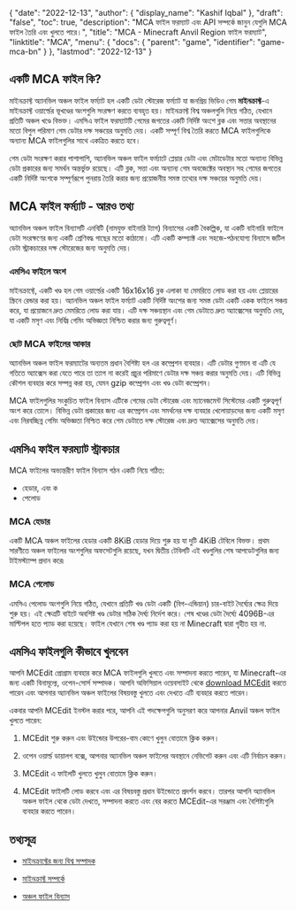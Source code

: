 {
  "date": "2022-12-13",
  "author": {
    "display_name": "Kashif Iqbal"
  },
  "draft": "false",
  "toc": true,
  "description": "MCA ফাইল ফরম্যাট এবং API সম্পর্কে জানুন যেগুলি MCA ফাইল তৈরি এবং খুলতে পারে।",
  "title": "MCA - Minecraft Anvil Region ফাইল ফরম্যাট",
  "linktitle": "MCA",
  "menu": {
    "docs": {
      "parent": "game",
      "identifier": "game-mca-bn"
    }
  },
  "lastmod": "2022-12-13"
}

## একটি MCA ফাইল কি?

মাইনক্রাফ্ট অ্যানভিল অঞ্চল ফাইল ফর্ম্যাট হল একটি ডেটা স্টোরেজ ফর্ম্যাট যা জনপ্রিয় ভিডিও গেম **মাইনক্রাফ্ট**-এ মাইনক্রাফ্ট ওয়ার্ল্ডের ভূখণ্ডের অংশগুলি সংরক্ষণ করতে ব্যবহৃত হয়। মাইনক্রাফ্ট বিশ্ব অঞ্চলগুলি নিয়ে গঠিত, যেখানে প্রতিটি অঞ্চল খণ্ডে বিভক্ত। এমসিএ ফাইল ফরম্যাটটি গেমের জগতের একটি নির্দিষ্ট অংশে ব্লক এবং সত্তার অবস্থানের মতো বিপুল পরিমাণ গেম ডেটার দক্ষ সঞ্চয়ের অনুমতি দেয়। একটি সম্পূর্ণ বিশ্ব তৈরি করতে MCA ফাইলগুলিকে অন্যান্য MCA ফাইলগুলির সাথে একত্রিত করতে হবে।

গেম ডেটা সংরক্ষণ করার পাশাপাশি, অ্যানভিল অঞ্চল ফাইল ফর্ম্যাটে প্লেয়ার ডেটা এবং মেটাডেটার মতো অন্যান্য বিভিন্ন ডেটা প্রকারের জন্য সমর্থন অন্তর্ভুক্ত রয়েছে। এটি ব্লক, সত্তা এবং অন্যান্য গেম অবজেক্টের অবস্থান সহ গেমের জগতের একটি নির্দিষ্ট অংশকে সম্পূর্ণরূপে পুনরায় তৈরি করার জন্য প্রয়োজনীয় সমস্ত তথ্যের দক্ষ সঞ্চয়ের অনুমতি দেয়।

## MCA ফাইল ফর্ম্যাট - আরও তথ্য

অ্যানভিল অঞ্চল ফাইল বিন্যাসটি এনবিটি (নামযুক্ত বাইনারি ট্যাগ) বিন্যাসের একটি বৈকল্পিক, যা একটি বাইনারি ফাইলে ডেটা সংরক্ষণের জন্য একটি শ্রেণিবদ্ধ গাছের মতো কাঠামো। এটি একটি কম্প্যাক্ট এবং সহজে-পঠনযোগ্য বিন্যাসে জটিল ডেটা স্ট্রাকচারের দক্ষ স্টোরেজের জন্য অনুমতি দেয়।

### এমসিএ ফাইলে অংশ

মাইনক্রাফ্টে, একটি খণ্ড হল গেম ওয়ার্ল্ডের একটি 16x16x16 ব্লক এলাকা যা মেমরিতে লোড করা হয় এবং প্লেয়ারের স্ক্রিনে রেন্ডার করা হয়। অ্যানভিল অঞ্চল ফাইল ফর্ম্যাট একটি নির্দিষ্ট অংশের জন্য সমস্ত ডেটা একটি একক ফাইলে সঞ্চয় করে, যা প্রয়োজনে দ্রুত মেমরিতে লোড করা যায়। এটি দক্ষ সঞ্চয়স্থান এবং গেম ডেটাতে দ্রুত অ্যাক্সেসের অনুমতি দেয়, যা একটি মসৃণ এবং নির্বিঘ্ন গেমিং অভিজ্ঞতা নিশ্চিত করার জন্য গুরুত্বপূর্ণ।

### ছোট MCA ফাইলের আকার

অ্যানভিল অঞ্চল ফাইল ফরম্যাটের অন্যতম প্রধান বৈশিষ্ট্য হল এর কম্প্রেশন ব্যবহার। এটি ডেটার গুণমান বা এটি যে গতিতে অ্যাক্সেস করা যেতে পারে তা ত্যাগ না করেই প্রচুর পরিমাণে ডেটার দক্ষ সঞ্চয় করার অনুমতি দেয়। এটি বিভিন্ন কৌশল ব্যবহার করে সম্পন্ন করা হয়, যেমন gzip কম্প্রেশন এবং খণ্ড ডেটা কম্প্রেশন।

MCA ফাইলগুলির সংকুচিত ফাইল বিন্যাস এটিকে গেমের ডেটা স্টোরেজ এবং ম্যানেজমেন্ট সিস্টেমের একটি গুরুত্বপূর্ণ অংশ করে তোলে। বিভিন্ন ডেটা প্রকারের জন্য এর কম্প্রেশন এবং সমর্থনের দক্ষ ব্যবহার খেলোয়াড়দের জন্য একটি মসৃণ এবং নিরবচ্ছিন্ন গেমিং অভিজ্ঞতা নিশ্চিত করে গেম ডেটাতে দক্ষ স্টোরেজ এবং দ্রুত অ্যাক্সেসের অনুমতি দেয়।

## এমসিএ ফাইল ফরম্যাট স্ট্রাকচার

MCA ফাইলের অভ্যন্তরীণ ফাইল বিন্যাস গঠন একটি নিয়ে গঠিত:
 * হেডার, এবং ক
 * পেলোড

### MCA হেডার

একটি MCA অঞ্চল ফাইলের হেডার একটি 8KiB হেডার দিয়ে শুরু হয় যা দুটি 4KiB টেবিলে বিভক্ত। প্রথম সারণীতে অঞ্চল ফাইলের অংশগুলির অফসেটগুলি রয়েছে, যখন দ্বিতীয় টেবিলটি এই খণ্ডগুলির শেষ আপডেটগুলির জন্য টাইমস্ট্যাম্প প্রদান করে৷

### MCA পেলোড

এমসিএ পেলোড অংশগুলি নিয়ে গঠিত, যেখানে প্রতিটি খণ্ড ডেটা একটি (বিগ-এন্ডিয়ান) চার-বাইট দৈর্ঘ্যের ক্ষেত্র দিয়ে শুরু হয়। এই ক্ষেত্রটি বাইটে অবশিষ্ট খণ্ড ডেটার সঠিক দৈর্ঘ্য নির্দেশ করে। শেষ খণ্ডের ডেটা দৈর্ঘ্যে 4096B-এর মাল্টিপল হতে প্যাড করা হয়েছে। ফাইল যেখানে শেষ খণ্ড প্যাড করা হয় না Minecraft দ্বারা গৃহীত হয় না.

## এমসিএ ফাইলগুলি কীভাবে খুলবেন

আপনি MCEdit প্রোগ্রাম ব্যবহার করে MCA ফাইলগুলি খুলতে এবং সম্পাদনা করতে পারেন, যা Minecraft-এর জন্য একটি বিনামূল্যে, ওপেন-সোর্স সম্পাদক। আপনি অফিসিয়াল ওয়েবসাইট থেকে [download MCEdit](https://www.mcedit.net/) করতে পারেন এবং আপনার অ্যানভিল অঞ্চল ফাইলের বিষয়বস্তু খুলতে এবং দেখতে এটি ব্যবহার করতে পারেন।

একবার আপনি MCEdit ইনস্টল করার পরে, আপনি এই পদক্ষেপগুলি অনুসরণ করে আপনার Anvil অঞ্চল ফাইল খুলতে পারেন:

 1. MCEdit শুরু করুন এবং উইন্ডোর উপরের-বাম কোণে খুলুন বোতামে ক্লিক করুন।

 1. ওপেন ওয়ার্ল্ড ডায়ালগ বক্সে, আপনার অ্যানভিল অঞ্চল ফাইলের অবস্থানে নেভিগেট করুন এবং এটি নির্বাচন করুন।

 1. MCEdit এ ফাইলটি খুলতে খুলুন বোতামে ক্লিক করুন।

 1. MCEdit ফাইলটি লোড করবে এবং এর বিষয়বস্তু প্রধান উইন্ডোতে প্রদর্শন করবে। তারপর আপনি অ্যানভিল অঞ্চল ফাইল থেকে ডেটা দেখতে, সম্পাদনা করতে এবং বের করতে MCEdit-এর সরঞ্জাম এবং বৈশিষ্ট্যগুলি ব্যবহার করতে পারেন।

## তথ্যসূত্র

* [মাইনক্রাফ্টের জন্য বিশ্ব সম্পাদক](https://www.mcedit.net/)

* [মাইনক্রাফ্ট সম্পর্কে](https://www.minecraft.net/)

* [অঞ্চল ফাইল বিন্যাস](https://minecraft.wiki/w/Region_file_format)


